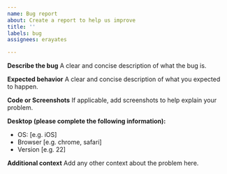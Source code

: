 ```yaml
---
name: Bug report
about: Create a report to help us improve
title: ''
labels: bug
assignees: erayates

---
```


**Describe the bug**
A clear and concise description of what the bug is.

**Expected behavior**
A clear and concise description of what you expected to happen.

**Code or Screenshots**
If applicable, add screenshots to help explain your problem.

**Desktop (please complete the following information):**
 - OS: [e.g. iOS]
 - Browser [e.g. chrome, safari]
 - Version [e.g. 22]

**Additional context**
Add any other context about the problem here.
